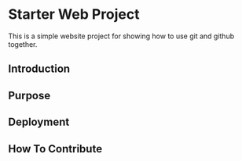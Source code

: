 # Starter Web Project
This is a simple website project for showing how to use git and github together.

## Introduction

## Purpose

## Deployment

## How To Contribute

